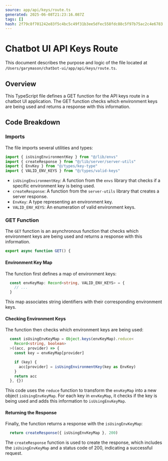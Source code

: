 ```yaml
---
source: app/api/keys/route.ts
generated: 2025-06-08T21:23:16.087Z
tags: []
hash: 2f79c8f701242e83f5c4bc5c49f31b3ee5dfec558fdc88c5f97b75ac2c4e6783
---
```


# Chatbot UI API Keys Route

This document describes the purpose and logic of the file located at `/Users/garymason/chatbot-ui/app/api/keys/route.ts`.

## Overview

This TypeScript file defines a GET function for the API keys route in a chatbot UI application. The GET function checks which environment keys are being used and returns a response with this information.

## Code Breakdown

### Imports

The file imports several utilities and types:

```ts
import { isUsingEnvironmentKey } from "@/lib/envs"
import { createResponse } from "@/lib/server/server-utils"
import { EnvKey } from "@/types/key-type"
import { VALID_ENV_KEYS } from "@/types/valid-keys"
```

- `isUsingEnvironmentKey`: A function from the `envs` library that checks if a specific environment key is being used.
- `createResponse`: A function from the `server-utils` library that creates a server response.
- `EnvKey`: A type representing an environment key.
- `VALID_ENV_KEYS`: An enumeration of valid environment keys.

### GET Function

The `GET` function is an asynchronous function that checks which environment keys are being used and returns a response with this information.

```ts
export async function GET() {
```

#### Environment Key Map

The function first defines a map of environment keys:

```ts
  const envKeyMap: Record<string, VALID_ENV_KEYS> = {
    // ...
  }
```

This map associates string identifiers with their corresponding environment keys.

#### Checking Environment Keys

The function then checks which environment keys are being used:

```ts
  const isUsingEnvKeyMap = Object.keys(envKeyMap).reduce<
    Record<string, boolean>
  >((acc, provider) => {
    const key = envKeyMap[provider]

    if (key) {
      acc[provider] = isUsingEnvironmentKey(key as EnvKey)
    }
    return acc
  }, {})
```

This code uses the `reduce` function to transform the `envKeyMap` into a new object `isUsingEnvKeyMap`. For each key in `envKeyMap`, it checks if the key is being used and adds this information to `isUsingEnvKeyMap`.

#### Returning the Response

Finally, the function returns a response with the `isUsingEnvKeyMap`:

```ts
  return createResponse({ isUsingEnvKeyMap }, 200)
```

The `createResponse` function is used to create the response, which includes the `isUsingEnvKeyMap` and a status code of 200, indicating a successful request.